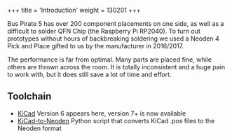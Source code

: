 +++
title = 'Introduction'
weight = 130201
+++

Bus Pirate 5 has over 200 component placements on one side, as well as a difficult to solder QFN Chip (the Raspberry Pi RP2040). To turn out prototypes without hours of backbreaking soldering we used a Neoden 4 Pick and Place gifted to us by the manufacturer in 2016/2017. 

The performance is far from optimal. Many parts are placed fine, while others are thrown across the room. It is totally inconsistent and a huge pain to work with, but it does still save a lot of time and effort.

## Toolchain
- [KiCad](https://kicad.org) Version 6 appears here, version 7+ is now available
- [KiCad-to-Neoden](https://github.com/szczys/kicad_to_neoden) Python script that converts KiCad .pos files to the Neoden format
